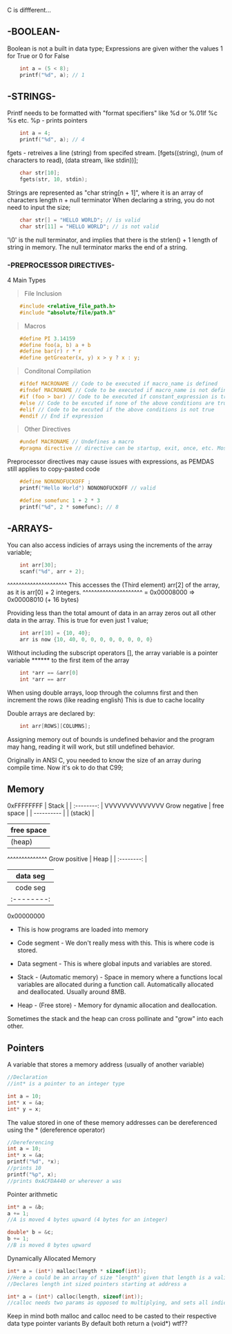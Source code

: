 C is diffferent...

## -BOOLEAN-

Boolean is not a built in data type;
Expressions are given wither the values 1 for True or 0 for False
```C
    int a = (5 < 8);
    printf("%d", a); // 1
```

## -STRINGS-

Printf needs to be formatted with "format specifiers" like %d or %.01lf %c %s etc.
%p - prints pointers


```C
    int a = 4;
    printf("%d", a); // 4
```
    
fgets - retreives a line (string) from specifed stream. [fgets((string), (num of characters to read), (data stream, like stdin))];

```C
    char str[10];
    fgets(str, 10, stdin);
```
    
Strings are represented as "char string[n + 1]", where it is an array of characters length n + null terminator
When declaring a string, you do not need to input the size;

```C
    char str[] = "HELLO WORLD"; // is valid
    char str[11] = "HELLO WORLD"; // is not valid
```

'\0' is the null terminator, and implies that there is the strlen() + 1 length of string in memory.
The null terminator marks the end of a string.


### -PREPROCESSOR DIRECTIVES-
4 Main Types

> File Inclusion
```C
    #include <relative_file_path.h>
    #include "absolute/file/path.h"
```
> Macros
```C
    #define PI 3.14159 
    #define foo(a, b) a + b
    #define bar(r) r * r
    #define getGreater(x, y) x > y ? x : y;
```

> Conditonal Compilation
```C
    #ifdef MACRONAME // Code to be executed if macro_name is defined
    #ifndef MACRONAME // Code to be executed if macro_name is not defined
    #if (foo > bar) // Code to be executed if constant_expression is true
    #else // Code to be excuted if none of the above conditions are true
    #elif // Code to be excuted if the above conditions is not true
    #endif // End if expression
```

> Other Directives
```C
    #undef MACRONAME // Undefines a macro
    #pragma directive // directive can be startup, exit, once, etc. Mostly used for compiler features
```

Preprocessor directives may cause issues with expressions, as PEMDAS still applies to copy-pasted code


```C
    #define NONONOFUCKOFF ;
    printf("Hello World") NONONOFUCKOFF // valid
```
```C
    #define somefunc 1 + 2 * 3
    printf("%d", 2 * somefunc); // 8
```

## -ARRAYS-
You can also access indicies of arrays using the increments of the array variable;
```C
    int arr[30];    
    scanf("%d", arr + 2);
```
^^^^^^^^^^^^^^^^^^^^^ This accesses the (Third element) arr[2] of the array, as it is arr[0] + 2 integers.
^^^^^^^^^^^^^^^^^^^^^ = 0x00008000 => 0x00008010 (+ 16 bytes)

Providing less than the total amount of data in an array zeros out all other data in the array. This is true for even just 1 value;
```C
    int arr[10] = {10, 40};
    arr is now {10, 40, 0, 0, 0, 0, 0, 0, 0, 0}
```

Without including the subscript operators [], the array variable is a pointer variable ****** to the first item of the array
```C
    int *arr == &arr[0]
    int *arr == arr
```
When using double arrays, loop through the columns first and then increment the rows (like reading english)
This is due to cache locality

Double arrays are declared by:
```C
    int arr[ROWS][COLUMNS];
```

Assigning memory out of bounds is undefined behavior and the program may hang, reading it will work, but still undefined behavior.

Originally in ANSI C, you needed to know the size of an array during compile time.
Now it's ok to do that C99;

## Memory

0xFFFFFFFF
| Stack |
| :--------: |
VVVVVVVVVVVVVV Grow negative
| free space |
| ---------- |
|   (stack)  |


| free space |
| ---------- |
|   (heap)   |
^^^^^^^^^^^^^^ Grow positive
| Heap |
| :--------: |


| data seg   |
| :--------: |
| code seg   |
| :--------: |
0x00000000

* This is how programs are loaded into memory

* Code segment - We don't really mess with this. This is where code is stored.
* Data segment - This is where global inputs and variables are stored.

* Stack - (Automatic memory) - Space in memory where a functions local variables are allocated during a function call.
Automatically allocated and deallocated.
Usually around 8MB.

* Heap - (Free store) - Memory for dynamic allocation and deallocation.

Sometimes the stack and the heap can cross pollinate and "grow" into each other.

## Pointers
A variable that stores a memory address (usually of another variable)
```C
//Declaration
//int* is a pointer to an integer type

int a = 10;
int* x = &a;
int* y = x;
```

The value stored in one of these memory addresses can be dereferenced using the * (dereference operator)
```C
//Dereferencing
int a = 10;
int* x = &a;
printf("%d", *x);
//prints 10
printf("%p", x);
//prints 0xACFDA440 or wherever a was
```

Pointer arithmetic
```C
int* a = &b;
a += 1;
//A is moved 4 bytes upward (4 bytes for an integer)

double* b = &c;
b += 1;
//B is moved 8 bytes upward 
```

Dynamically Allocated Memory 
```C
int* a = (int*) malloc(length * sizeof(int));
//Here a could be an array of size "length" given that length is a valid integer
//Declares length int sized pointers starting at address a

int* a = (int*) calloc(length, sizeof(int));
//calloc needs two params as opposed to multiplying, and sets all indicies to 0
```
Keep in mind both malloc and calloc need to be casted to their respective data type pointer variants
By default both return a (void*) wtf??


